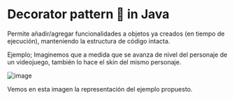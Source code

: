 # Decorator pattern 🥪 in Java

Permite añadir/agregar funcionalidades a objetos ya creados (en tiempo de ejecución), manteniendo la estructura de código intacta.

Ejemplo; Imaginemos que a medida que se avanza de nivel del personaje de un videojuego, también lo hace el skin del mismo personaje.

![image](https://miro.medium.com/v2/resize:fit:640/format:webp/1*6lnI3-Cte6642yj6joI02w.png)

Vemos en esta imagen la representación del ejemplo propuesto.
